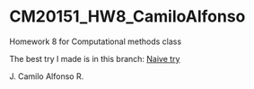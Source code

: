 # CM20151_HW8_CamiloAlfonso
Homework 8 for Computational methods class

The best try I made is in this branch:
[Naive try](https://github.com/JC-AlfonsoR/CM20151_HW8_CamiloAlfonso/tree/Naive_try)

J. Camilo Alfonso R.
